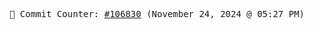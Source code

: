 <p align="center">
    <samp>
        📮 Commit Counter: <a href="https://github.com/Javascript-void0/Javascript-void0/commits/main">#106830</a> (November 24, 2024 @ 05:27 PM)
    </samp>
</p>